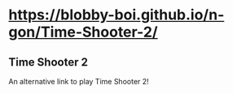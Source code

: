 # https://blobby-boi.github.io/n-gon/Time-Shooter-2/
## Time Shooter 2
An alternative link to play Time Shooter 2!
